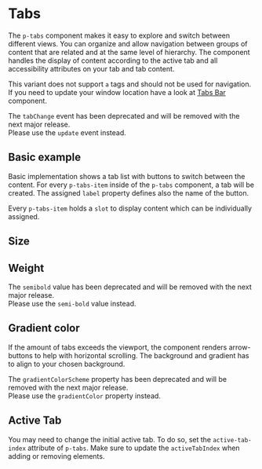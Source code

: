 # Tabs

The `p-tabs` component makes it easy to explore and switch between different views. You can organize and allow
navigation between groups of content that are related and at the same level of hierarchy. The component handles the
display of content according to the active tab and all accessibility attributes on your tab and tab content.

This variant does not support `a` tags and should not be used for navigation. If you need to update your window location
have a look at [Tabs Bar](components/tabs-bar) component.

<TableOfContents></TableOfContents>

<p-inline-notification heading="Deprecation hint" state="warning" dismiss-button="false">
  The <code>tabChange</code> event has been deprecated and will be removed with the next major release.<br>
  Please use the <code>update</code> event instead.
</p-inline-notification>

## Basic example

Basic implementation shows a tab list with buttons to switch between the content. For every `p-tabs-item` inside of the
`p-tabs` component, a tab will be created. The assigned `label` property defines also the name of the button.

Every `p-tabs-item` holds a `slot` to display content which can be individually assigned.

<Playground :markup="basic" :config="config"></Playground>

## Size

<Playground :markup="sizeMarkup" :config="config">
  <SelectOptions v-model="size" :values="sizes" name="size"></SelectOptions>
</Playground>

## Weight

<p-inline-notification heading="Deprecation hint" state="warning" dismiss-button="false">
  The <code>semibold</code> value has been deprecated and will be removed with the next major release.<br>
  Please use the <code>semi-bold</code> value instead.
</p-inline-notification>

<Playground :markup="weightMarkup" :config="config">
  <SelectOptions v-model="weight" :values="weights" name="weight"></SelectOptions>
</Playground>

## Gradient color

If the amount of tabs exceeds the viewport, the component renders arrow-buttons to help with horizontal scrolling. The
background and gradient has to align to your chosen background.

<p-inline-notification heading="Deprecation hint" state="warning" dismiss-button="false">
  The <code>gradientColorScheme</code> property has been deprecated and will be removed with the next major release.<br>
  Please use the <code>gradientColor</code> property instead.
</p-inline-notification>

<Playground :markup="gradientColorMarkup" :config="{ ...config, backgroundColor: gradientColor }">
  <SelectOptions v-model="gradientColor" :values="gradientColors" name="gradientColor"></SelectOptions>
</Playground>

## Active Tab

You may need to change the initial active tab. To do so, set the `active-tab-index` attribute of `p-tabs`. Make sure to
update the `activeTabIndex` when adding or removing elements.

<Playground :markup="activeTab" :config="config"></Playground>

<script lang="ts">
import Vue from 'vue';
import Component from 'vue-class-component';
import { TABS_BAR_SIZES, TABS_BAR_WEIGHTS, TABS_BAR_WEIGHTS_DEPRECATED } from '../tabs-bar/tabs-bar-utils';
import { GRADIENT_COLORS } from '../scroller/scroller-utils'; 

const buildTabsItem = (name: string, index: number) => 
`  <p-tabs-item label="Tab ${name}">
    <p-text>Tab Content ${name}</p-text>
  </p-tabs-item>`;
  
@Component
export default class Code extends Vue {
  config = { themeable: true };

  basic =
`<p-tabs>
${['One', 'Two', 'Three'].map(buildTabsItem).join('\n')}
</p-tabs>`;

  size = 'medium';
  sizes = [...TABS_BAR_SIZES, "{ base: 'small', l: 'medium' }"];
  get sizeMarkup() {
    return `<p-tabs size="${this.size}">
${['One', 'Two', 'Three'].map(buildTabsItem).join('\n')}
</p-tabs>`;
  }

  weight = 'semi-bold';
  weights = TABS_BAR_WEIGHTS.map(item => TABS_BAR_WEIGHTS_DEPRECATED.includes(item) ? item + ' (deprecated)' : item);;
  get weightMarkup() {
    return `<p-tabs weight="${this.weight}">
${['One', 'Two', 'Three'].map(buildTabsItem).join('\n')}
</p-tabs>`;
  }

  gradientColor = 'background-surface';
  gradientColors = GRADIENT_COLORS;
  get gradientColorMarkup() {
    return `<p-tabs gradient-color="${this.gradientColor}">
${['One', 'Two', 'Three', 'Four', 'Five', 'Six', 'Seven', 'Eight', 'Nine', 'Ten', 'Eleven', 'Twelve', 'Thirteen', 'Fourteen', 'Fifteen', 'Sixteen', 'Seventeen', 'Eighteen', 'Nineteen', 'Twenty']
  .map(buildTabsItem).join('\n')}
</p-tabs>`;
  }
    
  activeTab =
`<p-tabs active-tab-index="1">
${['One', 'Two', 'Three'].map(buildTabsItem).join('\n')}
</p-tabs>`;
}
</script>
